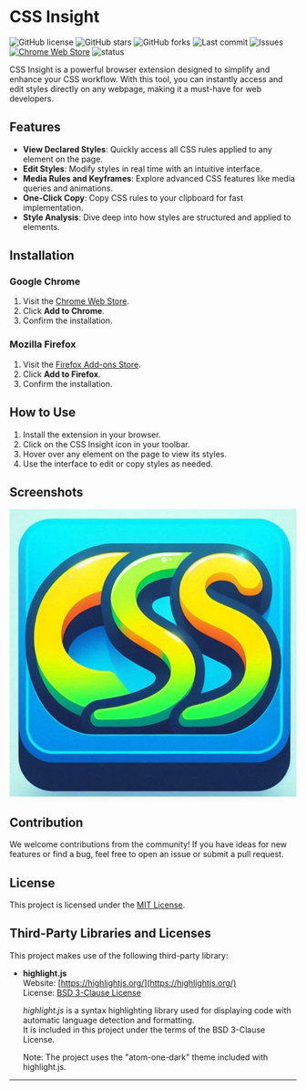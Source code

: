 # CSS Insight

![GitHub license](https://img.shields.io/github/license/MarkAlexI/CSS-Insight)
![GitHub stars](https://img.shields.io/github/stars/MarkAlexI/CSS-Insight?style=social)
![GitHub forks](https://img.shields.io/github/forks/MarkAlexI/CSS-Insight?style=social)
![Last commit](https://img.shields.io/github/last-commit/MarkAlexI/CSS-Insight)
![Issues](https://img.shields.io/github/issues/MarkAlexI/CSS-Insight)
[![Chrome Web Store](https://img.shields.io/badge/Chrome%20Web%20Store-v1.19.0-brightgreen?logo=google-chrome)](https://chromewebstore.google.com/detail/keejoflofbcbepjbbhnmiomgmjjihmnb)
![status](https://img.shields.io/badge/status-v1.19.0-blue)

CSS Insight is a powerful browser extension designed to simplify and enhance your CSS workflow. With this tool, you can instantly access and edit styles directly on any webpage, making it a must-have for web developers.

## Features

- **View Declared Styles**: Quickly access all CSS rules applied to any element on the page.
- **Edit Styles**: Modify styles in real time with an intuitive interface.
- **Media Rules and Keyframes**: Explore advanced CSS features like media queries and animations.
- **One-Click Copy**: Copy CSS rules to your clipboard for fast implementation.
- **Style Analysis**: Dive deep into how styles are structured and applied to elements.

## Installation

### Google Chrome
1. Visit the [Chrome Web Store](https://chromewebstore.google.com/detail/keejoflofbcbepjbbhnmiomgmjjihmnb).
2. Click **Add to Chrome**.
3. Confirm the installation.

### Mozilla Firefox
1. Visit the [Firefox Add-ons Store](https://addons.mozilla.org/firefox/addon/css-insight).
2. Click **Add to Firefox**.
3. Confirm the installation.

## How to Use

1. Install the extension in your browser.
2. Click on the CSS Insight icon in your toolbar.
3. Hover over any element on the page to view its styles.
4. Use the interface to edit or copy styles as needed.

## Screenshots

![CSS Insight Screenshot](/images/icon-512.png)

## Contribution

We welcome contributions from the community! If you have ideas for new features or find a bug, feel free to open an issue or submit a pull request.

## License

This project is licensed under the [MIT License](LICENSE).

## Third-Party Libraries and Licenses

This project makes use of the following third-party library:

- **highlight.js**  
  Website: [https://highlightjs.org/](https://highlightjs.org/)  
  License: [BSD 3-Clause License](https://github.com/highlightjs/highlight.js/blob/main/LICENSE)

  *highlight.js* is a syntax highlighting library used for displaying code with automatic language detection and formatting.  
  It is included in this project under the terms of the BSD 3-Clause License.
  
  Note: The project uses the "atom-one-dark" theme included with highlight.js.
---